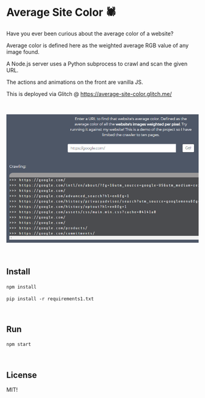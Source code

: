 # Average Site Color 🕷️

Have you ever been curious about the average color of a website?

Average color is defined here as the weighted average RGB value of any image found.

A Node.js server uses a Python subprocess to crawl and scan the given URL.

The actions and animations on the front are vanilla JS.

This is deployed via Glitch @ https://average-site-color.glitch.me/

&nbsp;

![preview image](https://raw.githubusercontent.com/madelinecodes/Average-Site-Color/master/average-site-color-example.png "Image of Average Site Color")

&nbsp;

## Install

`npm install`

`pip install -r requirements1.txt`

&nbsp;

## Run

`npm start`

&nbsp;

## License

MIT!
